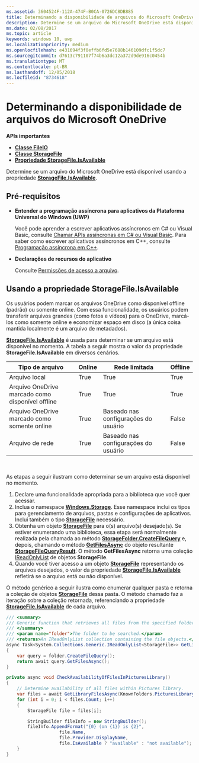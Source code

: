 ```yaml
---
ms.assetid: 3604524F-112A-474F-B0CA-0726DC8DB885
title: Determinando a disponibilidade de arquivos do Microsoft OneDrive
description: Determine se um arquivo do Microsoft OneDrive está disponível usando a propriedade StorageFile.IsAvailable.
ms.date: 02/08/2017
ms.topic: article
keywords: windows 10, uwp
ms.localizationpriority: medium
ms.openlocfilehash: e431694f3f0effb6fd5e7688b146109dfc1f5dc7
ms.sourcegitcommit: d7613c791107f74b6a3dc12a372d9de916c0454b
ms.translationtype: MT
ms.contentlocale: pt-BR
ms.lasthandoff: 12/05/2018
ms.locfileid: "8734618"
---
```

# <a name="determining-availability-of-microsoft-onedrive-files"></a>Determinando a disponibilidade de arquivos do Microsoft OneDrive


**APIs importantes**

-   [**Classe FileIO**](https://msdn.microsoft.com/library/windows/apps/Hh701440)
-   [**Classe StorageFile**](https://msdn.microsoft.com/library/windows/apps/BR227171)
-   [**Propriedade StorageFile.IsAvailable**](https://msdn.microsoft.com/library/windows/apps/windows.storage.storagefile.isavailable.aspx)

Determine se um arquivo do Microsoft OneDrive está disponível usando a propriedade [**StorageFile.IsAvailable**](https://msdn.microsoft.com/library/windows/apps/windows.storage.storagefile.isavailable.aspx).

## <a name="prerequisites"></a>Pré-requisitos

-   **Entender a programação assíncrona para aplicativos da Plataforma Universal do Windows (UWP)**

    Você pode aprender a escrever aplicativos assíncronos em C# ou Visual Basic, consulte [Chamar APIs assíncronas em C# ou Visual Basic](https://msdn.microsoft.com/library/windows/apps/Mt187337). Para saber como escrever aplicativos assíncronos em C++, consulte [Programação assíncrona em C++](https://msdn.microsoft.com/library/windows/apps/Mt187334).

-   **Declarações de recursos do aplicativo**

    Consulte [Permissões de acesso a arquivo](file-access-permissions.md).

## <a name="using-the-storagefileisavailable-property"></a>Usando a propriedade StorageFile.IsAvailable

Os usuários podem marcar os arquivos OneDrive como disponível offline (padrão) ou somente online. Com essa funcionalidade, os usuários podem transferir arquivos grandes (como fotos e vídeos) para o OneDrive, marcá-los como somente online e economizar espaço em disco (a única coisa mantida localmente é um arquivo de metadados).

[**StorageFile.IsAvailable**](https://msdn.microsoft.com/library/windows/apps/windows.storage.storagefile.isavailable.aspx) é usada para determinar se um arquivo está disponível no momento. A tabela a seguir mostra o valor da propriedade **StorageFile.IsAvailable** em diversos cenários.

| Tipo de arquivo                              | Online | Rede limitada        | Offline |
|-------------------------------------------|--------|------------------------|---------|
| Arquivo local                                | True   | True                   | True    |
| Arquivo OneDrive marcado como disponível offline | True   | True                   | True    |
| Arquivo OneDrive marcado como somente online       | True   | Baseado nas configurações do usuário | False   |
| Arquivo de rede                              | True   | Baseado nas configurações do usuário | False   |

 

As etapas a seguir ilustram como determinar se um arquivo está disponível no momento.

1.  Declare uma funcionalidade apropriada para a biblioteca que você quer acessar.
2.  Inclua o namespace [**Windows.Storage**](https://msdn.microsoft.com/library/windows/apps/BR227346). Esse namespace inclui os tipos para gerenciamento de arquivos, pastas e configurações de aplicativos. Inclui também o tipo [**StorageFile**](https://msdn.microsoft.com/library/windows/apps/BR227171) necessário.
3.  Obtenha um objeto [**StorageFile**](https://msdn.microsoft.com/library/windows/apps/BR227171) para o(s) arquivo(s) desejado(s). Se estiver enumerando uma biblioteca, essa etapa será normalmente realizada pela chamada ao método [**StorageFolder.CreateFileQuery**](https://msdn.microsoft.com/library/windows/apps/BR227252) e, depois, chamando o método [**GetFilesAsync**](https://msdn.microsoft.com/library/windows/apps/br227276.aspx) do objeto resultante [**StorageFileQueryResult**](https://msdn.microsoft.com/library/windows/apps/BR208046). O método **GetFilesAsync** retorna uma coleção [IReadOnlyList](http://go.microsoft.com/fwlink/p/?LinkId=324970) de objetos **StorageFile**.
4.  Quando você tiver acesso a um objeto [**StorageFile**](https://msdn.microsoft.com/library/windows/apps/BR227171) representando os arquivos desejados, o valor da propriedade [**StorageFile.IsAvailable**](https://msdn.microsoft.com/library/windows/apps/windows.storage.storagefile.isavailable.aspx) refletirá se o arquivo está ou não disponível.

O método genérico a seguir ilustra como enumerar qualquer pasta e retorna a coleção de objetos [**StorageFile**](https://msdn.microsoft.com/library/windows/apps/BR227171) dessa pasta. O método chamado faz a iteração sobre a coleção retornada, referenciando a propriedade [**StorageFile.IsAvailable**](https://msdn.microsoft.com/library/windows/apps/windows.storage.storagefile.isavailable.aspx) de cada arquivo.

```cs
/// <summary>
/// Generic function that retrieves all files from the specified folder.
/// </summary>
/// <param name="folder">The folder to be searched.</param>
/// <returns>An IReadOnlyList collection containing the file objects.</returns>
async Task<System.Collections.Generic.IReadOnlyList<StorageFile>> GetLibraryFilesAsync(StorageFolder folder)
{
    var query = folder.CreateFileQuery();
    return await query.GetFilesAsync();
}

private async void CheckAvailabilityOfFilesInPicturesLibrary()
{
    // Determine availability of all files within Pictures library.
    var files = await GetLibraryFilesAsync(KnownFolders.PicturesLibrary);
    for (int i = 0; i < files.Count; i++)
    {
        StorageFile file = files[i];

        StringBuilder fileInfo = new StringBuilder();
        fileInfo.AppendFormat("{0} (on {1}) is {2}",
                    file.Name,
                    file.Provider.DisplayName,
                    file.IsAvailable ? "available" : "not available");
    }
}
```
